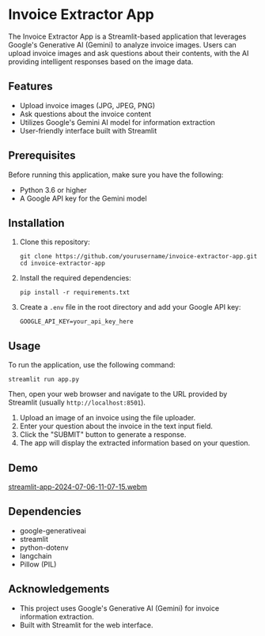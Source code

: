 # Invoice Extractor App

The Invoice Extractor App is a Streamlit-based application that leverages Google's Generative AI (Gemini) to analyze invoice images.
Users can upload invoice images and ask questions about their contents, with the AI providing intelligent responses based on the image data.

## Features

- Upload invoice images (JPG, JPEG, PNG)
- Ask questions about the invoice content
- Utilizes Google's Gemini AI model for information extraction
- User-friendly interface built with Streamlit

## Prerequisites

Before running this application, make sure you have the following:

- Python 3.6 or higher
- A Google API key for the Gemini model

## Installation

1. Clone this repository:
   ```
   git clone https://github.com/yourusername/invoice-extractor-app.git
   cd invoice-extractor-app
   ```

2. Install the required dependencies:
   ```
   pip install -r requirements.txt
   ```

3. Create a `.env` file in the root directory and add your Google API key:
   ```
   GOOGLE_API_KEY=your_api_key_here
   ```

## Usage

To run the application, use the following command:

```
streamlit run app.py
```

Then, open your web browser and navigate to the URL provided by Streamlit (usually `http://localhost:8501`).

1. Upload an image of an invoice using the file uploader.
2. Enter your question about the invoice in the text input field.
3. Click the "SUBMIT" button to generate a response.
4. The app will display the extracted information based on your question.

## Demo

[streamlit-app-2024-07-06-11-07-15.webm](https://github.com/ankit10101/Invoice-Extractor/assets/40112826/fce621f5-7cde-435c-9743-6cb01c6b1754)

## Dependencies

- google-generativeai
- streamlit
- python-dotenv
- langchain
- Pillow (PIL)

## Acknowledgements

- This project uses Google's Generative AI (Gemini) for invoice information extraction.
- Built with Streamlit for the web interface.

